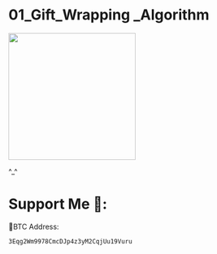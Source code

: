 # 01_Gift_Wrapping _Algorithm


<img src= "Machine_Learning_Path/Lessons/01_Gift_Wrapping _Algorithm/assets/image.png" width="250" >


^_^
 





# Support Me 🦄:

 🧧BTC Address:
 
    3Eqg2Wm9978CmcDJp4z3yM2CqjUu19Vuru

